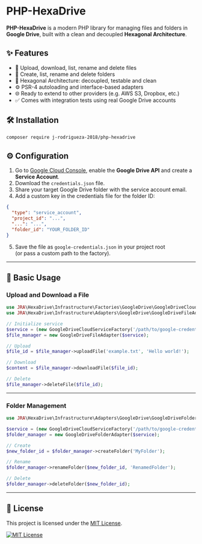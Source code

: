 # PHP-HexaDrive

**PHP-HexaDrive** is a modern PHP library for managing files and folders in **Google Drive**, built with a clean and
decoupled **Hexagonal Architecture**.

## ✨ Features

- 📁 Upload, download, list, rename and delete files
- 📂 Create, list, rename and delete folders
- 🔌 Hexagonal Architecture: decoupled, testable and clean
- ⚙️ PSR-4 autoloading and interface-based adapters
- 🌐 Ready to extend to other providers (e.g. AWS S3, Dropbox, etc.)
- ✅ Comes with integration tests using real Google Drive accounts

## 🛠 Installation

```bash
composer require j-rodrigueza-2018/php-hexadrive
```


## ⚙️ Configuration

1. Go to [Google Cloud Console](https://console.cloud.google.com/), enable the **Google Drive API** and create a **Service Account**.
2. Download the `credentials.json` file.
3. Share your target Google Drive folder with the service account email.
4. Add a custom key in the credentials file for the folder ID:

```json
{
  "type": "service_account",
  "project_id": "...",
  "...": "...",
  "folder_id": "YOUR_FOLDER_ID"
}
```

5. Save the file as `google-credentials.json` in your project root  
   (or pass a custom path to the factory).

---

## 🚀 Basic Usage

### Upload and Download a File

```php
use JRA\HexaDrive\Infrastructure\Factories\GoogleDrive\GoogleDriveCloudServiceFactory;
use JRA\HexaDrive\Infrastructure\Adapters\GoogleDrive\GoogleDriveFileAdapter;

// Initialize service
$service = (new GoogleDriveCloudServiceFactory('/path/to/google-credentials.json'))->create();
$file_manager = new GoogleDriveFileAdapter($service);

// Upload
$file_id = $file_manager->uploadFile('example.txt', 'Hello world!');

// Download
$content = $file_manager->downloadFile($file_id);

// Delete
$file_manager->deleteFile($file_id);
```

---

### Folder Management

```php
use JRA\HexaDrive\Infrastructure\Adapters\GoogleDrive\GoogleDriveFolderAdapter;

$service = (new GoogleDriveCloudServiceFactory('/path/to/google-credentials.json'))->create();
$folder_manager = new GoogleDriveFolderAdapter($service);

// Create
$new_folder_id = $folder_manager->createFolder('MyFolder');

// Rename
$folder_manager->renameFolder($new_folder_id, 'RenamedFolder');

// Delete
$folder_manager->deleteFolder($new_folder_id);
```

---

## 📄 License

This project is licensed under the [MIT License](LICENSE).

[![MIT License](https://img.shields.io/badge/license-MIT-blue.svg)](LICENSE)